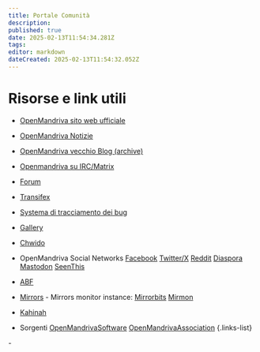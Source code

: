 ```yaml
---
title: Portale Comunità
description: 
published: true
date: 2025-02-13T11:54:34.281Z
tags: 
editor: markdown
dateCreated: 2025-02-13T11:54:32.052Z
---
```


# Risorse e link utili

- [OpenMandriva sito web ufficiale](https://www.openmandriva.org)
- [OpenMandriva Notizie](https://www.openmandriva.org/en/news/)
- [OpenMandriva vecchio Blog (archive)](https://arc.openmandriva.org/blog/)
- [Openmandriva su IRC/Matrix](/team/chat)
- [Forum](https://forum.openmandriva.org/)
- [Transifex](https://www.transifex.com/openmandriva/public/)
- [Systema di tracciamento dei bug](https://github.com/OpenMandrivaAssociation/distribution/issues)
- [Gallery](https://gallery.openmandriva.org/)
- [Chwido](https://chwido.openmandriva.org/meetings/%23openmandriva-cooker/)
- OpenMandriva Social Networks
 [Facebook](https://www.facebook.com/OpenMandriva)
 [Twitter/X](https://twitter.com/OpenMandrivaOrg)
 [Reddit](https://www.reddit.com/r/OpenMandriva/)
 [Diaspora](https://joindiaspora.com/u/openmandriva)
 [Mastodon](https://hostux.social/@OpenMandriva)
 [SeenThis](https://seenthis.net/people/openmandriva)

- [ABF](https://abf.openmandriva.org/)
- [Mirrors](http://mirror.openmandriva.org/README.txt?mirrorlist) - Mirrors monitor instance: [Mirrorbits](https://mirror.openmandriva.org/?mirrorstats) [Mirmon](https://mirmon.openmandriva.org/)
- [Kahinah](https://kahinah.rxu.tech/)

- Sorgenti
 [OpenMandrivaSoftware](https://github.com/OpenMandrivaSoftware/)
 [OpenMandrivaAssociation](https://github.com/OpenMandrivaAssociation/)
{.links-list}

\- 